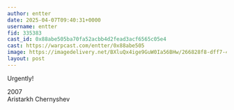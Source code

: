 ```yaml
---
author: entter
date: 2025-04-07T09:40:31+0000
username: entter
fid: 335383
cast_id: 0x88abe505ba70fa52acbb4d2fead3acf6565c05e4
cast: https://warpcast.com/entter/0x88abe505
image: https://imagedelivery.net/BXluQx4ige9GuW0Ia56BHw/266828f8-dff7-4162-c606-d0bd18e1ea00/original
layout: post
---
```

Urgently!   
  
2007  
Aristarkh Chernyshev  

<img src='https://imagedelivery.net/BXluQx4ige9GuW0Ia56BHw/266828f8-dff7-4162-c606-d0bd18e1ea00/original' alt='' referrerpolicy='no-referrer'/>